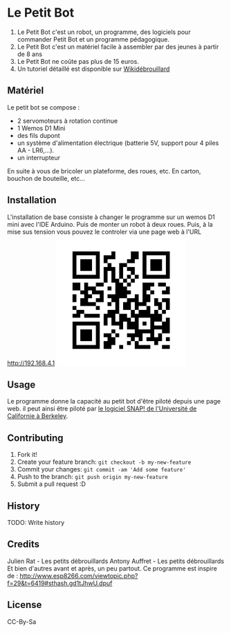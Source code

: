 # Le Petit Bot
1. Le Petit Bot c'est un robot, un programme, des logiciels pour commander Petit Bot et un programme pédagogique.
2. Le Petit Bot c'est un matériel facile à assembler par des jeunes à partir de 8 ans
3. Le Petit Bot ne coûte pas plus de 15 euros.
4. Un tutoriel détaillé est disponible sur [Wikidébrouillard](https://www.wikidebrouillard.org/wiki/Fabriquez_votre_PetitBot)

## Matériel
Le petit bot se compose :
* 2 servomoteurs à rotation continue
* 1 Wemos D1 Mini
* des fils dupont
* un système d'alimentation électrique (batterie 5V, support pour 4 piles AA - LR6,...).
* un interrupteur

En suite à vous de bricoler un plateforme, des roues, etc.
En carton, bouchon de bouteille, etc...

## Installation
L'installation de base consiste à changer le programme sur un wemos D1 mini avec l'IDE Arduino.
Puis de monter un robot à deux roues.
Puis, à la mise sus tension vous pouvez le controler via une page web à l'URL http://192.168.4.1
![QRCode de l'URL ](https://github.com/antonydbzh/petitbot/blob/master/images/urlpetitbot.png)

## Usage
Le programme donne la capacité au petit bot d'être piloté depuis une page web.
il peut ainsi être piloté par [le logiciel SNAP! de l'Université de Californie à Berkeley](http://snap.berkeley.edu/).

## Contributing

1. Fork it!
2. Create your feature branch: `git checkout -b my-new-feature`
3. Commit your changes: `git commit -am 'Add some feature'`
4. Push to the branch: `git push origin my-new-feature`
5. Submit a pull request :D

## History

TODO: Write history

## Credits

Julien Rat - Les petits débrouillards
Antony Auffret - Les petits débrouillards
Et bien d'autres avant et après, un peu partout.
Ce programme est inspire de : http://www.esp8266.com/viewtopic.php?f=29&t=6419#sthash.gd1tJhwU.dpuf

## License

CC-By-Sa
